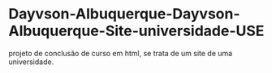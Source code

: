 # Dayvson-Albuquerque-Dayvson-Albuquerque-Site-universidade-USE
projeto de conclusão de curso em html, se trata de um site de uma universidade.
